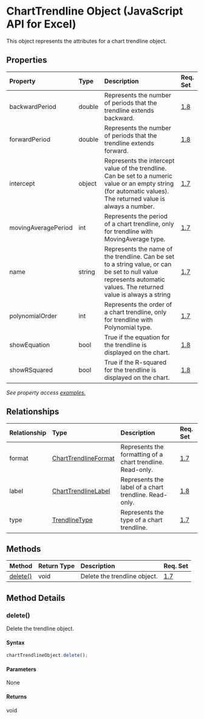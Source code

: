 # ChartTrendline Object (JavaScript API for Excel)

This object represents the attributes for a chart trendline object.

## Properties

| Property	   | Type	|Description| Req. Set|
|:---------------|:--------|:----------|:----|
|backwardPeriod|double|Represents the number of periods that the trendline extends backward.|[1.8](../requirement-sets/excel-api-requirement-sets.md)|
|forwardPeriod|double|Represents the number of periods that the trendline extends forward.|[1.8](../requirement-sets/excel-api-requirement-sets.md)|
|intercept|object|Represents the intercept value of the trendline. Can be set to a numeric value or an empty string (for automatic values). The returned value is always a number.|[1.7](../requirement-sets/excel-api-requirement-sets.md)|
|movingAveragePeriod|int|Represents the period of a chart trendline, only for trendline with MovingAverage type.|[1.7](../requirement-sets/excel-api-requirement-sets.md)|
|name|string|Represents the name of the trendline. Can be set to a string value, or can be set to null value represents automatic values. The returned value is always a string|[1.7](../requirement-sets/excel-api-requirement-sets.md)|
|polynomialOrder|int|Represents the order of a chart trendline, only for trendline with Polynomial type.|[1.7](../requirement-sets/excel-api-requirement-sets.md)|
|showEquation|bool|True if the equation for the trendline is displayed on the chart.|[1.8](../requirement-sets/excel-api-requirement-sets.md)|
|showRSquared|bool|True if the R-squared for the trendline is displayed on the chart.|[1.8](../requirement-sets/excel-api-requirement-sets.md)|

_See property access [examples.](#property-access-examples)_

## Relationships
| Relationship | Type	|Description| Req. Set|
|:---------------|:--------|:----------|:----|
|format|[ChartTrendlineFormat](charttrendlineformat.md)|Represents the formatting of a chart trendline. Read-only.|[1.7](../requirement-sets/excel-api-requirement-sets.md)|
|label|[ChartTrendlineLabel](charttrendlinelabel.md)|Represents the label of a chart trendline. Read-only.|[1.8](../requirement-sets/excel-api-requirement-sets.md)|
|type|[TrendlineType](trendlinetype.md)|Represents the type of a chart trendline.|[1.7](../requirement-sets/excel-api-requirement-sets.md)|

## Methods

| Method		   | Return Type	|Description| Req. Set|
|:---------------|:--------|:----------|:----|
|[delete()](#delete)|void|Delete the trendline object.|[1.7](../requirement-sets/excel-api-requirement-sets.md)|

## Method Details


### delete()
Delete the trendline object.

#### Syntax
```js
chartTrendlineObject.delete();
```

#### Parameters
None

#### Returns
void
